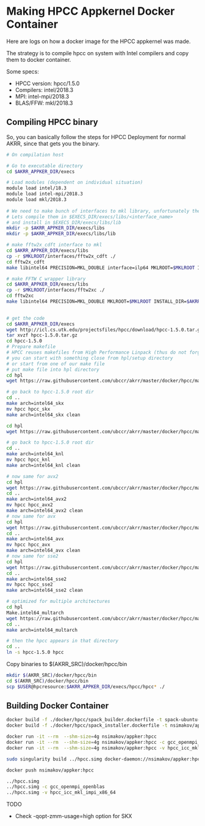 # Making HPCC Appkernel Docker Container

Here are logs on how a docker image for the HPCC appkernel was made.

The strategy is to compile hpcc on system with Intel compilers and copy them to docker container.

Some specs:
* HPCC version: hpcc/1.5.0
* Compilers: intel/2018.3
* MPI: intel-mpi/2018.3
* BLAS/FFW: mkl/2018.3


## Compiling HPCC binary

So, you can basically follow the steps for HPCC Deployment for normal AKRR, since that gets you the binary. 

```bash
# On compilation host

# Go to executable directory
cd $AKRR_APPKER_DIR/execs

# Load modules (dependent on individual situation)
module load intel/18.3
module load intel-mpi/2018.3
module load mkl/2018.3
 
# We need to make bunch of interfaces to mkl library, unfortunately they are not precompiled
# Lets compile them in $EXECS_DIR/execs/libs/<interface_name>
# and install in $EXECS_DIR/execs/libs/lib
mkdir -p $AKRR_APPKER_DIR/execs/libs
mkdir -p $AKRR_APPKER_DIR/execs/libs/lib

# make fftw2x_cdft interface to mkl
cd $AKRR_APPKER_DIR/execs/libs
cp -r $MKLROOT/interfaces/fftw2x_cdft ./
cd fftw2x_cdft
make libintel64 PRECISION=MKL_DOUBLE interface=ilp64 MKLROOT=$MKLROOT INSTALL_DIR=$AKRR_APPKER_DIR/execs/libs/lib

# make FFTW C wrapper library
cd $AKRR_APPKER_DIR/execs/libs
cp -r $MKLROOT/interfaces/fftw2xc ./
cd fftw2xc
make libintel64 PRECISION=MKL_DOUBLE MKLROOT=$MKLROOT INSTALL_DIR=$AKRR_APPKER_DIR/execs/libs/lib

 
# get the code
cd $AKRR_APPKER_DIR/execs
wget http://icl.cs.utk.edu/projectsfiles/hpcc/download/hpcc-1.5.0.tar.gz
tar xvzf hpcc-1.5.0.tar.gz
cd hpcc-1.5.0
# Prepare makefile
# HPCC reuses makefiles from High Performance Linpack (thus do not forget to get to hpl directory)
# you can start with something close from hpl/setup directory
# or start from one of our make file
# put make file into hpl directory
cd hpl
wget https://raw.githubusercontent.com/ubccr/akrr/master/docker/hpcc/makefiles/Make.intel64_skx

# go back to hpcc-1.5.0 root dir
cd ..
make arch=intel64_skx
mv hpcc hpcc_skx
make arch=intel64_skx clean

cd hpl
wget https://raw.githubusercontent.com/ubccr/akrr/master/docker/hpcc/makefiles/Make.intel64_knl

# go back to hpcc-1.5.0 root dir
cd ..
make arch=intel64_knl
mv hpcc hpcc_knl
make arch=intel64_knl clean

# now same for avx2
cd hpl
wget https://raw.githubusercontent.com/ubccr/akrr/master/docker/hpcc/makefiles/Make.intel64_avx2
cd ..
make arch=intel64_avx2
mv hpcc hpcc_avx2
make arch=intel64_avx2 clean
# now same for avx
cd hpl
wget https://raw.githubusercontent.com/ubccr/akrr/master/docker/hpcc/makefiles/Make.intel64_avx
cd ..
make arch=intel64_avx
mv hpcc hpcc_avx
make arch=intel64_avx clean
# now same for sse2
cd hpl
wget https://raw.githubusercontent.com/ubccr/akrr/master/docker/hpcc/makefiles/Make.intel64_sse2
cd ..
make arch=intel64_sse2
mv hpcc hpcc_sse2
make arch=intel64_sse2 clean

# optimized for multiple architectures
cd hpl
Make.intel64_multarch
wget https://raw.githubusercontent.com/ubccr/akrr/master/docker/hpcc/makefiles/Make.intel64_multarch
cd ..
make arch=intel64_multarch

# then the hpcc appears in that directory
cd ..
ln -s hpcc-1.5.0 hpcc
```

Copy binaries to $(AKRR_SRC)/docker/hpcc/bin
```bash
mkdir $(AKRR_SRC)/docker/hpcc/bin
cd $(AKRR_SRC)/docker/hpcc/bin
scp $USER@hpcresource:$AKRR_APPKER_DIR/execs/hpcc/hpcc* ./
```

## Building Docker Container

```bash
docker build -f ./docker/hpcc/spack_builder.dockerfile -t spack-ubuntu-builder:hpcc .
docker build -f ./docker/hpcc/spack_installer.dockerfile -t nsimakov/appker:hpcc .

docker run -it --rm  --shm-size=4g nsimakov/appker:hpcc
docker run -it --rm  --shm-size=4g nsimakov/appker:hpcc -c gcc_openmpi_openblas
docker run -it --rm  --shm-size=4g nsimakov/appker:hpcc -v hpcc_icc_mkl_impi_x86_64

sudo singularity build ../hpcc.simg docker-daemon://nsimakov/appker:hpcc

docker push nsimakov/appker:hpcc

../hpcc.simg
../hpcc.simg -c gcc_openmpi_openblas
../hpcc.simg -v hpcc_icc_mkl_impi_x86_64


```

TODO
* Check -qopt-zmm-usage=high  option for SKX
